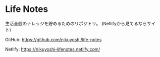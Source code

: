 # Life Notes

生活全般のナレッジを貯めるためのリポジトリ。 (Netlifyから見てるならサイト)

GitHub: https://github.com/nikuyoshi/life-notes

Netlify: https://nikuyoshi-lifenotes.netlify.com/

